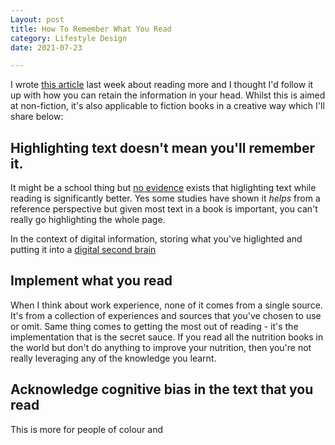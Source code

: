 ```yaml
---
Layout: post
title: How To Remember What You Read
category: Lifestyle Design
date: 2021-07-23

---
```


I wrote [this article](/blog/How-To-Read-More-In-2021) last week about reading more and I thought I'd follow it up with how you can retain the information in your head. Whilst this is aimed at non-fiction, it's also applicable to fiction books in a creative way which I'll share below:

## Highlighting text doesn't mean you'll remember it.

It might be a school thing but [no evidence](https://www.psychologyinaction.org/psychology-in-action-1/2018/1/8/mythbusters-highlighting-helps-me-study) exists that higlighting text while reading is significantly better. Yes some studies have shown it *helps* from a reference perspective but given most text in a book is important, you can't really go highlighting the whole page.

In the context of digital information, storing what you've higlighted and putting it into a [digital second brain](https://www.youtube.com/watch?v=SjZSy8s2VEE)

## Implement what you read

When I think about work experience, none of it comes from a single source. It's from a collection of experiences and sources that you've chosen to use or omit. Same thing comes to getting the most out of reading - it's the implementation that is the secret sauce. If you read all the nutrition books in the world but don't do anything to improve your nutrition, then you're not really leveraging any of the knowledge you learnt.

## Acknowledge cognitive bias in the text that you read

This is more for people of colour and 

